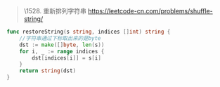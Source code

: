 > \1528. 重新排列字符串 https://leetcode-cn.com/problems/shuffle-string/

```go
func restoreString(s string, indices []int) string {
	//字符串通过下标取出来的是byte
	dst := make([]byte, len(s))
	for i, _ := range indices {
		dst[indices[i]] = s[i]
	}
	return string(dst)
}
```

